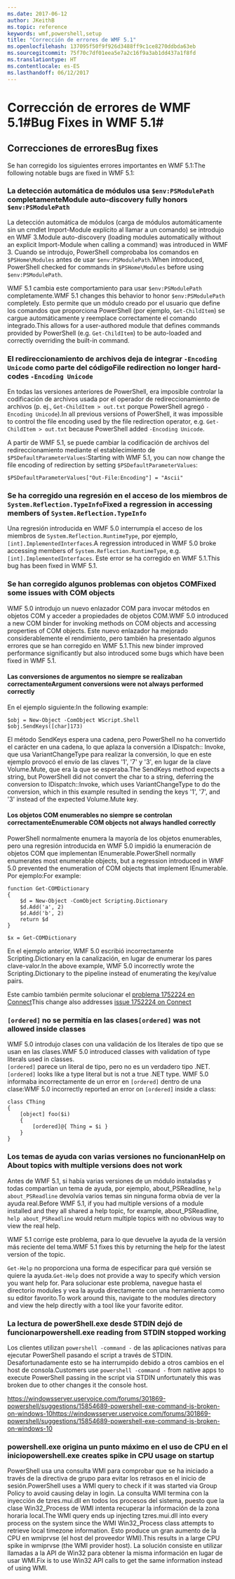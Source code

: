 ```yaml
---
ms.date: 2017-06-12
author: JKeithB
ms.topic: reference
keywords: wmf,powershell,setup
title: "Corrección de errores de WMF 5.1"
ms.openlocfilehash: 137095f50f9f926d3488ff9c1ce8270ddbda63eb
ms.sourcegitcommit: 75f70c7df01eea5e7a2c16f9a3ab1dd437a1f8fd
ms.translationtype: HT
ms.contentlocale: es-ES
ms.lasthandoff: 06/12/2017
---
```

# <a name="bug-fixes-in-wmf-51"></a><span data-ttu-id="ad73c-103">Corrección de errores de WMF 5.1#</span><span class="sxs-lookup"><span data-stu-id="ad73c-103">Bug Fixes in WMF 5.1#</span></span>

## <a name="bug-fixes"></a><span data-ttu-id="ad73c-104">Correcciones de errores</span><span class="sxs-lookup"><span data-stu-id="ad73c-104">Bug fixes</span></span> ##

<span data-ttu-id="ad73c-105">Se han corregido los siguientes errores importantes en WMF 5.1:</span><span class="sxs-lookup"><span data-stu-id="ad73c-105">The following notable bugs are fixed in WMF 5.1:</span></span>

### <a name="module-auto-discovery-fully-honors-envpsmodulepath"></a><span data-ttu-id="ad73c-106">La detección automática de módulos usa `$env:PSModulePath` completamente</span><span class="sxs-lookup"><span data-stu-id="ad73c-106">Module auto-discovery fully honors `$env:PSModulePath`</span></span> ###

<span data-ttu-id="ad73c-107">La detección automática de módulos (carga de módulos automáticamente sin un cmdlet Import-Module explícito al llamar a un comando) se introdujo en WMF 3.</span><span class="sxs-lookup"><span data-stu-id="ad73c-107">Module auto-discovery (loading modules automatically without an explicit Import-Module when calling a command) was introduced in WMF 3.</span></span> <span data-ttu-id="ad73c-108">Cuando se introdujo, PowerShell comprobaba los comandos en `$PSHome\Modules` antes de usar `$env:PSModulePath`.</span><span class="sxs-lookup"><span data-stu-id="ad73c-108">When introduced, PowerShell checked for commands in `$PSHome\Modules` before using `$env:PSModulePath`.</span></span>

<span data-ttu-id="ad73c-109">WMF 5.1 cambia este comportamiento para usar `$env:PSModulePath` completamente.</span><span class="sxs-lookup"><span data-stu-id="ad73c-109">WMF 5.1 changes this behavior to honor `$env:PSModulePath` completely.</span></span> <span data-ttu-id="ad73c-110">Esto permite que un módulo creado por el usuario que define los comandos que proporciona PowerShell (por ejemplo, `Get-ChildItem`) se cargue automáticamente y reemplace correctamente el comando integrado.</span><span class="sxs-lookup"><span data-stu-id="ad73c-110">This allows for a user-authored module that defines commands provided by PowerShell (e.g. `Get-ChildItem`) to be auto-loaded and correctly overriding the built-in command.</span></span>

### <a name="file-redirection-no-longer-hard-codes--encoding-unicode"></a><span data-ttu-id="ad73c-111">El redireccionamiento de archivos deja de integrar `-Encoding Unicode` como parte del código</span><span class="sxs-lookup"><span data-stu-id="ad73c-111">File redirection no longer hard-codes `-Encoding Unicode`</span></span> ###

<span data-ttu-id="ad73c-112">En todas las versiones anteriores de PowerShell, era imposible controlar la codificación de archivos usada por el operador de redireccionamiento de archivos (p. ej., `Get-ChildItem > out.txt` porque PowerShell agregó `-Encoding Unicode`).</span><span class="sxs-lookup"><span data-stu-id="ad73c-112">In all previous versions of PowerShell, it was impossible to control the file encoding used by the file redirection operator, e.g. `Get-ChildItem > out.txt` because PowerShell added `-Encoding Unicode`.</span></span>

<span data-ttu-id="ad73c-113">A partir de WMF 5.1, se puede cambiar la codificación de archivos del redireccionamiento mediante el establecimiento de `$PSDefaultParameterValues`:</span><span class="sxs-lookup"><span data-stu-id="ad73c-113">Starting with WMF 5.1, you can now change the file encoding of redirection by setting `$PSDefaultParameterValues`:</span></span>

```
$PSDefaultParameterValues["Out-File:Encoding"] = "Ascii"
```

### <a name="fixed-a-regression-in-accessing-members-of-systemreflectiontypeinfo"></a><span data-ttu-id="ad73c-114">Se ha corregido una regresión en el acceso de los miembros de `System.Reflection.TypeInfo`</span><span class="sxs-lookup"><span data-stu-id="ad73c-114">Fixed a regression in accessing members of `System.Reflection.TypeInfo`</span></span> ###

<span data-ttu-id="ad73c-115">Una regresión introducida en WMF 5.0 interrumpía el acceso de los miembros de `System.Reflection.RuntimeType`, por ejemplo, `[int].ImplementedInterfaces`.</span><span class="sxs-lookup"><span data-stu-id="ad73c-115">A regression introduced in WMF 5.0 broke accessing members of `System.Reflection.RuntimeType`, e.g. `[int].ImplementedInterfaces`.</span></span>
<span data-ttu-id="ad73c-116">Este error se ha corregido en WMF 5.1.</span><span class="sxs-lookup"><span data-stu-id="ad73c-116">This bug has been fixed in WMF 5.1.</span></span>


### <a name="fixed-some-issues-with-com-objects"></a><span data-ttu-id="ad73c-117">Se han corregido algunos problemas con objetos COM</span><span class="sxs-lookup"><span data-stu-id="ad73c-117">Fixed some issues with COM objects</span></span> ###

<span data-ttu-id="ad73c-118">WMF 5.0 introdujo un nuevo enlazador COM para invocar métodos en objetos COM y acceder a propiedades de objetos COM.</span><span class="sxs-lookup"><span data-stu-id="ad73c-118">WMF 5.0 introduced a new COM binder for invoking methods on COM objects and accessing properties of COM objects.</span></span> <span data-ttu-id="ad73c-119">Este nuevo enlazador ha mejorado considerablemente el rendimiento, pero también ha presentado algunos errores que se han corregido en WMF 5.1.</span><span class="sxs-lookup"><span data-stu-id="ad73c-119">This new binder improved performance significantly but also introduced some bugs which have been fixed in WMF 5.1.</span></span>

#### <a name="argument-conversions-were-not-always-performed-correctly"></a><span data-ttu-id="ad73c-120">Las conversiones de argumentos no siempre se realizaban correctamente</span><span class="sxs-lookup"><span data-stu-id="ad73c-120">Argument conversions were not always performed correctly</span></span> ####

<span data-ttu-id="ad73c-121">En el ejemplo siguiente:</span><span class="sxs-lookup"><span data-stu-id="ad73c-121">In the following example:</span></span>

```
$obj = New-Object -ComObject WScript.Shell
$obj.SendKeys([char]173)
```

<span data-ttu-id="ad73c-122">El método SendKeys espera una cadena, pero PowerShell no ha convertido el carácter en una cadena, lo que aplaza la conversión a IDispatch:: Invoke, que usa VariantChangeType para realizar la conversión, lo que en este ejemplo provocó el envío de las claves '1', '7' y '3', en lugar de la clave Volume.Mute, que era la que se esperaba.</span><span class="sxs-lookup"><span data-stu-id="ad73c-122">The SendKeys method expects a string, but PowerShell did not convert the char to a string, deferring the conversion to IDispatch::Invoke, which uses VariantChangeType to do the conversion, which in this example resulted in sending the keys '1', '7', and '3' instead of the expected Volume.Mute key.</span></span>

#### <a name="enumerable-com-objects-not-always-handled-correctly"></a><span data-ttu-id="ad73c-123">Los objetos COM enumerables no siempre se controlan correctamente</span><span class="sxs-lookup"><span data-stu-id="ad73c-123">Enumerable COM objects not always handled correctly</span></span> ####

<span data-ttu-id="ad73c-124">PowerShell normalmente enumera la mayoría de los objetos enumerables, pero una regresión introducida en WMF 5.0 impidió la enumeración de objetos COM que implementan IEnumerable.</span><span class="sxs-lookup"><span data-stu-id="ad73c-124">PowerShell normally enumerates most enumerable objects, but a regression introduced in WMF 5.0 prevented the enumeration of COM objects that implement IEnumerable.</span></span>  <span data-ttu-id="ad73c-125">Por ejemplo:</span><span class="sxs-lookup"><span data-stu-id="ad73c-125">For example:</span></span>

```
function Get-COMDictionary
{
    $d = New-Object -ComObject Scripting.Dictionary
    $d.Add('a', 2)
    $d.Add('b', 2)
    return $d
}

$x = Get-COMDictionary
```

<span data-ttu-id="ad73c-126">En el ejemplo anterior, WMF 5.0 escribió incorrectamente Scripting.Dictionary en la canalización, en lugar de enumerar los pares clave-valor.</span><span class="sxs-lookup"><span data-stu-id="ad73c-126">In the above example, WMF 5.0 incorrectly wrote the Scripting.Dictionary to the pipeline instead of enumerating the key/value pairs.</span></span>

<span data-ttu-id="ad73c-127">Este cambio también permite solucionar el [problema 1752224 en Connect](https://connect.microsoft.com/PowerShell/feedback/details/1752224)</span><span class="sxs-lookup"><span data-stu-id="ad73c-127">This change also addresses [issue 1752224 on Connect](https://connect.microsoft.com/PowerShell/feedback/details/1752224)</span></span>

### <a name="ordered-was-not-allowed-inside-classes"></a><span data-ttu-id="ad73c-128">`[ordered]` no se permitía en las clases</span><span class="sxs-lookup"><span data-stu-id="ad73c-128">`[ordered]` was not allowed inside classes</span></span> ###

<span data-ttu-id="ad73c-129">WMF 5.0 introdujo clases con una validación de los literales de tipo que se usan en las clases.</span><span class="sxs-lookup"><span data-stu-id="ad73c-129">WMF 5.0 introduced classes with validation of type literals used in classes.</span></span>  
<span data-ttu-id="ad73c-130">`[ordered]` parece un literal de tipo, pero no es un verdadero tipo .NET.</span><span class="sxs-lookup"><span data-stu-id="ad73c-130">`[ordered]` looks like a type literal but is not a true .NET type.</span></span> <span data-ttu-id="ad73c-131">WMF 5.0 informaba incorrectamente de un error en `[ordered]` dentro de una clase:</span><span class="sxs-lookup"><span data-stu-id="ad73c-131">WMF 5.0 incorrectly reported an error on `[ordered]` inside a class:</span></span>

```
class CThing
{
    [object] foo($i)
    {
        [ordered]@{ Thing = $i }
    }
}
```


### <a name="help-on-about-topics-with-multiple-versions-does-not-work"></a><span data-ttu-id="ad73c-132">Los temas de ayuda con varias versiones no funcionan</span><span class="sxs-lookup"><span data-stu-id="ad73c-132">Help on About topics with multiple versions does not work</span></span> ###

<span data-ttu-id="ad73c-133">Antes de WMF 5.1, si había varias versiones de un módulo instaladas y todas compartían un tema de ayuda, por ejemplo, about_PSReadline, `help about_PSReadline` devolvía varios temas sin ninguna forma obvia de ver la ayuda real.</span><span class="sxs-lookup"><span data-stu-id="ad73c-133">Before WMF 5.1, if you had multiple versions of a module installed and they all shared a help topic, for example, about_PSReadline, `help about_PSReadline` would return multiple topics with no obvious way to view the real help.</span></span>

<span data-ttu-id="ad73c-134">WMF 5.1 corrige este problema, para lo que devuelve la ayuda de la versión más reciente del tema.</span><span class="sxs-lookup"><span data-stu-id="ad73c-134">WMF 5.1 fixes this by returning the help for the latest version of the topic.</span></span>

<span data-ttu-id="ad73c-135">`Get-Help` no proporciona una forma de especificar para qué versión se quiere la ayuda.</span><span class="sxs-lookup"><span data-stu-id="ad73c-135">`Get-Help` does not provide a way to specify which version you want help for.</span></span> <span data-ttu-id="ad73c-136">Para solucionar este problema, navegue hasta el directorio modules y vea la ayuda directamente con una herramienta como su editor favorito.</span><span class="sxs-lookup"><span data-stu-id="ad73c-136">To work around this, navigate to the modules directory and view the help directly with a tool like your favorite editor.</span></span> 

### <a name="powershellexe-reading-from-stdin-stopped-working"></a><span data-ttu-id="ad73c-137">La lectura de powerShell.exe desde STDIN dejó de funcionar</span><span class="sxs-lookup"><span data-stu-id="ad73c-137">powershell.exe reading from STDIN stopped working</span></span>

<span data-ttu-id="ad73c-138">Los clientes utilizan `powershell -command -` de las aplicaciones nativas para ejecutar PowerShell pasando el script a través de STDIN. Desafortunadamente esto se ha interrumpido debido a otros cambios en el host de consola.</span><span class="sxs-lookup"><span data-stu-id="ad73c-138">Customers use `powershell -command -` from native apps to execute PowerShell passing in the script via STDIN unfortunately this was broken due to other changes it the console host.</span></span>

<span data-ttu-id="ad73c-139">https://windowsserver.uservoice.com/forums/301869-powershell/suggestions/15854689-powershell-exe-command-is-broken-on-windows-10</span><span class="sxs-lookup"><span data-stu-id="ad73c-139">https://windowsserver.uservoice.com/forums/301869-powershell/suggestions/15854689-powershell-exe-command-is-broken-on-windows-10</span></span>

### <a name="powershellexe-creates-spike-in-cpu-usage-on-startup"></a><span data-ttu-id="ad73c-140">powershell.exe origina un punto máximo en el uso de CPU en el inicio</span><span class="sxs-lookup"><span data-stu-id="ad73c-140">powershell.exe creates spike in CPU usage on startup</span></span>

<span data-ttu-id="ad73c-141">PowerShell usa una consulta WMI para comprobar que se ha iniciado a través de la directiva de grupo para evitar los retrasos en el inicio de sesión.</span><span class="sxs-lookup"><span data-stu-id="ad73c-141">PowerShell uses a WMI query to check if it was started via Group Policy to avoid causing delay in login.</span></span>
<span data-ttu-id="ad73c-142">La consulta WMI termina con la inyección de tzres.mui.dll en todos los procesos del sistema, puesto que la clase Win32_Process de WMI intenta recuperar la información de la zona horaria local.</span><span class="sxs-lookup"><span data-stu-id="ad73c-142">The WMI query ends up injecting tzres.mui.dll into every process on the system since the WMI Win32_Process class attempts to retrieve local timezone information.</span></span>
<span data-ttu-id="ad73c-143">Esto produce un gran aumento de la CPU en wmiprvse (el host del proveedor WMI).</span><span class="sxs-lookup"><span data-stu-id="ad73c-143">This results in a large CPU spike in wmiprvse (the WMI provider host).</span></span>
<span data-ttu-id="ad73c-144">La solución consiste en utilizar llamadas a la API de Win32 para obtener la misma información en lugar de usar WMI.</span><span class="sxs-lookup"><span data-stu-id="ad73c-144">Fix is to use Win32 API calls to get the same information instead of using WMI.</span></span>

